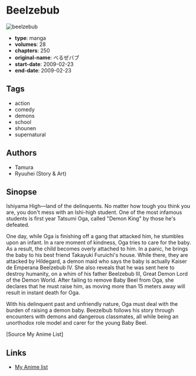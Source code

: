 # Beelzebub

![beelzebub](https://cdn.myanimelist.net/images/manga/3/188942.jpg)

-   **type**: manga
-   **volumes**: 28
-   **chapters**: 250
-   **original-name**: べるぜバブ
-   **start-date**: 2009-02-23
-   **end-date**: 2009-02-23

## Tags

-   action
-   comedy
-   demons
-   school
-   shounen
-   supernatural

## Authors

-   Tamura
-   Ryuuhei (Story & Art)

## Sinopse

Ishiyama High—land of the delinquents. No matter how tough you think you are, you don't mess with an Ishi-high student. One of the most infamous students is first year Tatsumi Oga, called "Demon King" by those he's defeated.

One day, while Oga is finishing off a gang that attacked him, he stumbles upon an infant. In a rare moment of kindness, Oga tries to care for the baby. As a result, the child becomes overly attached to him. In a panic, he brings the baby to his best friend Takayuki Furuichi's house. While there, they are attacked by Hildegard, a demon maid who says the baby is actually Kaiser de Emperana Beelzebub IV. She also reveals that he was sent here to destroy humanity, on a whim of his father Beelzebub III, Great Demon Lord of the Demon World. After failing to remove Baby Beel from Oga, she declares that he must raise him, as moving more than 15 meters away will result in instant death for Oga.

With his delinquent past and unfriendly nature, Oga must deal with the burden of raising a demon baby. Beezelbub follows his story through encounters with demons and dangerous classmates, all while being an unorthodox role model and carer for the young Baby Beel.

[Source My Anime List]

## Links

-   [My Anime list](https://myanimelist.net/manga/10010/Beelzebub)
